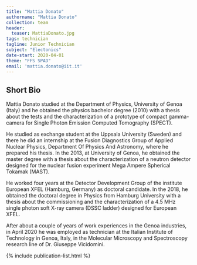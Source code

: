 ```yaml
---
title: "Mattia Donato"
authorname: "Mattia Donato"
collection: team
header:
  teaser: MattiaDonato.jpg
tags: technician
tagline: Junior Technician
subject: "Electonics"
date-start: 2020-04-01
theme: "FFS SPAD"
email: 'mattia.donato@iit.it'
---
```


<h2>Short Bio</h2>
Mattia Donato studied at the Department of Physics, University of Genoa (Italy) and he obtained the physics bachelor degree (2010) with a thesis about the tests and the characterization of a prototype of compact gamma-camera for Single Photon Emission Computed Tomography (SPECT).

He studied as exchange student at the Uppsala University (Sweden) and there he did an internship at the Fusion Diagnostics Group of Applied Nuclear Physics, Department Of Physics And Astronomy, where he prepared his thesis. In the 2013, at University of Genoa, he obtained the master degree with a thesis about the characterization of a neutron detector designed for the nuclear fusion experiment Mega Ampere Spherical Tokamak (MAST).

He worked four years at the Detector Development Group of the institute European XFEL (Hamburg, Germany) as doctoral candidate. In the 2018, he obtained the doctoral degree in Physics from Hamburg University with a thesis about the commissioning and the characterization of a 4.5 MHz single photon soft X-ray camera (DSSC ladder) designed for European XFEL. 

After about a couple of years of work experiences in the Genoa industries, in April 2020 he was employed as technician at the Italian Institute of Technology in Genoa, Italy, in the Molecular Microscopy and Spectroscopy research line of Dr. Giuseppe Vicidomini. 

<!---{% include author-research-themes.html %}--->
<!---{% include team-member-collaborators.html %}--->
{% include publication-list.html %}
